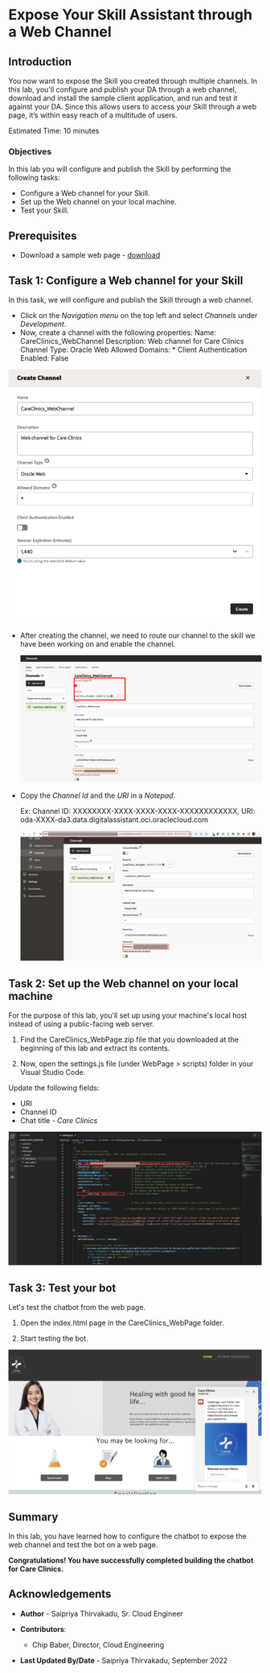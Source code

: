 ﻿# Expose Your Skill Assistant through a Web Channel

## Introduction

You now want to expose the Skill you created through multiple channels. In this lab, you'll configure and publish your DA through a web channel, download and install the sample client application, and run and test it against your DA. Since this allows users to access your Skill through a web page, it’s within easy reach of a multitude of users. 

Estimated Time: 10 minutes

### Objectives

In this lab you will configure and publish the Skill by performing the following tasks: 

- Configure a Web channel for your Skill.
- Set up the Web channel on your local machine.
- Test your Skill.

## Prerequisites

- Download a sample web page - <a href="https://c4u04.objectstorage.us-ashburn-1.oci.customer-oci.com/p/EcTjWk2IuZPZeNnD_fYMcgUhdNDIDA6rt9gaFj_WZMiL7VvxPBNMY60837hu5hga/n/c4u04/b/livelabsfiles/o/oci-library/CareClinics_WebPage.zip">download</a> 

## Task 1: Configure a Web channel for your Skill

In this task, we will configure and publish the Skill through a web channel. 

- Click on the *Navigation menu* on the top left and select *Channels* under *Development*. 
- Now, create a channel with the following properties: 
  Name: CareClinics_WebChannel
  Description: Web channel for Care Clinics
  Channel Type: Oracle Web
  Allowed Domains: *
  Client Authentication Enabled: False

 ![Create a Web channel](images/create-web-channel.png " ")

- After creating the channel, we need to route our channel to the skill we have been working on and enable the channel.

  ![Route to a Skill](images/route-to-skill.png " ")

- Copy the *Channel Id* and the *URI* in a *Notepad*. 

  Ex: Channel ID: XXXXXXXX-XXXX-XXXX-XXXX-XXXXXXXXXXXX, URI: oda-XXXX-da3.data.digitalassistant.oci.oraclecloud.com

  ![Copy URI and Channel ID](images/copy-url-and-channel-id.png " ")


## Task 2: Set up the Web channel on your local machine

For the purpose of this lab, you'll set up using your machine's local host instead of using a public-facing web server. 

1. Find the CareClinics_WebPage.zip file that you downloaded at the beginning of this lab and extract its contents.

2. Now, open the settings.js file (under WebPage > scripts) folder in your Visual Studio Code.  

  Update the following fields: 

  - URI
  - Channel ID
  - Chat title - *Care Clinics*

  ![Update the Settings in the Code](images/update-settings.png " ")


## Task 3: Test your bot

Let's test the chatbot from the web page.

1. Open the index.html page in the CareClinics_WebPage folder.

2. Start testing the bot.

 ![Test the bot](images/test-bot.png " ")

## Summary

In this lab, you have learned how to configure the chatbot to expose the web channel and test the bot on a web page. 

**Congratulations! You have successfully completed building the chatbot for Care Clinics.**

## Acknowledgements

* **Author** - Saipriya Thirvakadu, Sr. Cloud Engineer
* **Contributors**:
    * Chip Baber, Director, Cloud Engineering

* **Last Updated By/Date** - Saipriya Thirvakadu, September 2022


